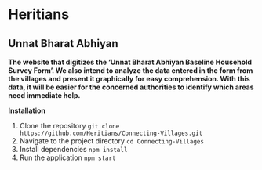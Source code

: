 # Heritians

## Unnat Bharat Abhiyan

**The website that digitizes the ‘Unnat Bharat Abhiyan Baseline Household Survey Form’. We also intend to analyze the data entered in the form from the villages and present it graphically for easy comprehension. With this data, it will be easier for the concerned authorities to identify which areas need immediate help.**

**Installation**

1. Clone the repository
    ``git clone https://github.com/Heritians/Connecting-Villages.git``
2. Navigate to the project directory
    ``cd Connecting-Villages``
3. Install dependencies
    ``npm install``
4. Run the application
    ``npm start``